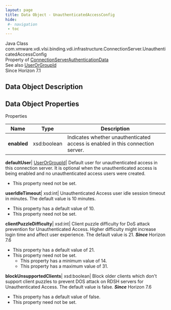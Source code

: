 ```yaml
---
layout: page
title: Data Object - UnauthenticatedAccessConfig
hide:
 #- navigation
 - toc
---
```






Java Class
    com.vmware.vdi.vlsi.binding.vdi.infrastructure.ConnectionServer.UnauthenticatedAccessConfig  
Property of
     [ConnectionServerAuthenticationData](vdi.infrastructure.ConnectionServer.AuthenticationData.md#field_detail)  
See also
     [UserOrGroupId](vdi.entity.UserOrGroupId.md)  
Since 
    Horizon 7.1

## Data Object Description 

## Data Object Properties

Properties

Name |  Type |  Description   
---|---|---  
**enabled**|  xsd:boolean|  Indicates whether unauthenticated access is enabled in this connection server.   
  
**defaultUser**| [UserOrGroupId](vdi.entity.UserOrGroupId.md)|  Default user for unauthenticated access in this connection server. It is optional when the unauthenticated access is being enabled and no unauthenticated access users were created.   


* This property need not be set.

  
**userIdleTimeout**|  xsd:int|  Unauthenticated Access user idle session timeout in minutes. The default value is 10 minutes.   


  * This property has a default value of 10.
* This property need not be set.

  
**clientPuzzleDifficulty**|  xsd:int|  Client puzzle difficulty for DoS attack prevention for Unauthenticated Access. Higher difficulty might increase login time and affect user experience. The default value is 21.  **_Since_** Horizon 7.6  


  * This property has a default value of 21.
* This property need not be set.
  * This property has a minimum value of 14. 
  * This property has a maximum value of 31. 

  
**blockUnsupportedClients**|  xsd:boolean|  Block older clients which don't support client puzzles to prevent DOS attack on RDSH servers for Unauthenticated Access. The default value is false.  **_Since_** Horizon 7.6  


  * This property has a default value of false.
* This property need not be set.

  
  
  

  
  

